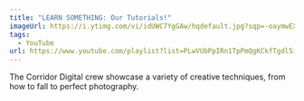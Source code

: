 ```yaml
---
title: "LEARN SOMETHING: Our Tutorials!"
imageUrl: https://i.ytimg.com/vi/idUWC7YgGAw/hqdefault.jpg?sqp=-oaymwEXCNACELwBSFryq4qpAwkIARUAAIhCGAE=&rs=AOn4CLC-zgBFLFUrPGxFK4WjlCjLWcI6Tg&days_since_epoch=19839
tags:
  - YouTube
url: https://www.youtube.com/playlist?list=PLwVUbPpIRn1TpPmQgKCkfTgdl5ighydiz
---
```


The Corridor Digital crew showcase a variety of creative techniques, from how to fall to perfect photography.